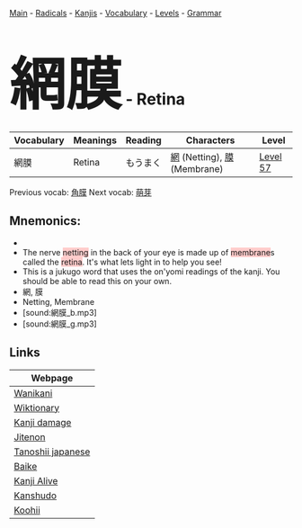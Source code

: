 <style> bigfont {font-size: 100px}</style>
[Main](../README.md) -
[Radicals](../radicals.md) -
[Kanjis](../kanjis.md) -
[Vocabulary](../vocabulary.md) -
[Levels](../levels.md) -
[Grammar](../grammar.md)
# <bigfont> 網膜</bigfont> - Retina 

| Vocabulary | Meanings | Reading | Characters | Level |
| --- | --- | --- | --- | --- |
| 網膜 | Retina | もうまく |  [網](../kanjis/網.md) (Netting), [膜](../kanjis/膜.md) (Membrane) | [Level 57](../levels/wk_level57.md) |

Previous vocab: [角膜](角膜.md) Next vocab: [萌芽](萌芽.md) 

## Mnemonics:

* 
* The nerve <span style="background-color:#ffcccb"> netting</span> in the back of your eye is made up of <span style="background-color:#ffcccb"> membrane</span>s called the <span style="background-color:#ffcccb"> retina</span>. It's what lets light in to help you see! 
* This is a jukugo word that uses the on'yomi readings of the kanji. You should be able to read this on your own.
* 網, 膜
* Netting, Membrane
* [sound:網膜_b.mp3]
* [sound:網膜_g.mp3]


## Links 

| Webpage |
| --- |
| [Wanikani          ](https://www.wanikani.com/kanji/網膜) |
| [Wiktionary        ](https://en.wiktionary.org/wiki/網膜) |
| [Kanji damage      ](http://www.kanjidamage.com/kanji/search?utf8=✓&q=網膜) |
| [Jitenon           ](https://jitenon.com/kanji/網膜) |
| [Tanoshii japanese ](https://www.tanoshiijapanese.com/dictionary/kanji.cfm?k=網膜) |
| [Baike             ](https://baike.baidu.com/item/網膜) |
| [Kanji Alive       ](https://app.kanjialive.com/網膜) |
| [Kanshudo          ](https://www.kanshudo.com/searchmn?q=網膜) |
| [Koohii            ](https://kanji.koohii.com/study/kanji/網膜) |
